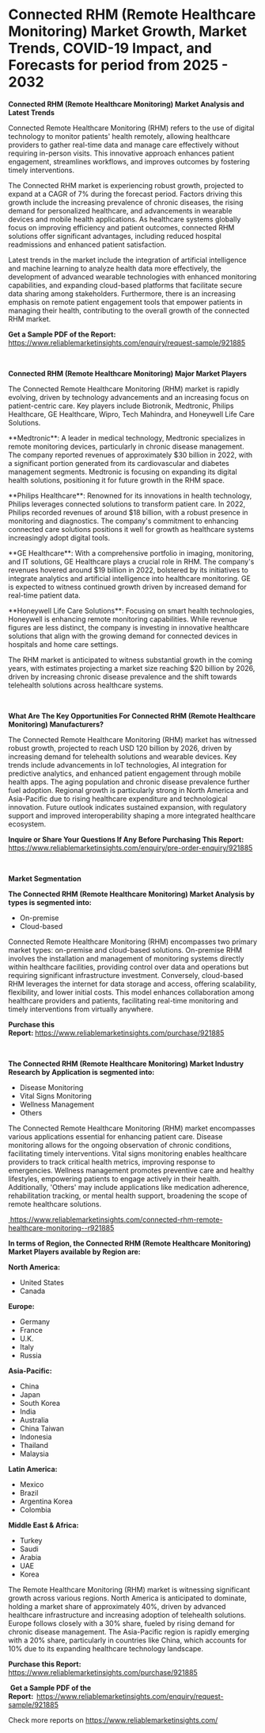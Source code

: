 <p><h1>Connected RHM (Remote Healthcare Monitoring) Market Growth, Market Trends, COVID-19 Impact, and Forecasts for period from 2025 - 2032</h1></p><p><strong>Connected RHM (Remote Healthcare Monitoring) Market Analysis and Latest Trends</strong></p>
<p><p>Connected Remote Healthcare Monitoring (RHM) refers to the use of digital technology to monitor patients' health remotely, allowing healthcare providers to gather real-time data and manage care effectively without requiring in-person visits. This innovative approach enhances patient engagement, streamlines workflows, and improves outcomes by fostering timely interventions.</p><p>The Connected RHM market is experiencing robust growth, projected to expand at a CAGR of 7% during the forecast period. Factors driving this growth include the increasing prevalence of chronic diseases, the rising demand for personalized healthcare, and advancements in wearable devices and mobile health applications. As healthcare systems globally focus on improving efficiency and patient outcomes, connected RHM solutions offer significant advantages, including reduced hospital readmissions and enhanced patient satisfaction.</p><p>Latest trends in the market include the integration of artificial intelligence and machine learning to analyze health data more effectively, the development of advanced wearable technologies with enhanced monitoring capabilities, and expanding cloud-based platforms that facilitate secure data sharing among stakeholders. Furthermore, there is an increasing emphasis on remote patient engagement tools that empower patients in managing their health, contributing to the overall growth of the connected RHM market.</p></p>
<p><strong>Get a Sample PDF of the Report:&nbsp;</strong> <a href="https://www.reliablemarketinsights.com/enquiry/request-sample/921885?utm_campaign=2188&utm_medium=2&utm_source=Github&utm_content=ia&utm_term=03032025&utm_id=connected-rhm-remote-healthcare-monitoring">https://www.reliablemarketinsights.com/enquiry/request-sample/921885</a></p>
<p>&nbsp;</p>
<p><strong>Connected RHM (Remote Healthcare Monitoring) Major Market Players</strong></p>
<p><p>The Connected Remote Healthcare Monitoring (RHM) market is rapidly evolving, driven by technology advancements and an increasing focus on patient-centric care. Key players include Biotronik, Medtronic, Philips Healthcare, GE Healthcare, Wipro, Tech Mahindra, and Honeywell Life Care Solutions.</p><p>**Medtronic**: A leader in medical technology, Medtronic specializes in remote monitoring devices, particularly in chronic disease management. The company reported revenues of approximately $30 billion in 2022, with a significant portion generated from its cardiovascular and diabetes management segments. Medtronic is focusing on expanding its digital health solutions, positioning it for future growth in the RHM space.</p><p>**Philips Healthcare**: Renowned for its innovations in health technology, Philips leverages connected solutions to transform patient care. In 2022, Philips recorded revenues of around $18 billion, with a robust presence in monitoring and diagnostics. The company's commitment to enhancing connected care solutions positions it well for growth as healthcare systems increasingly adopt digital tools.</p><p>**GE Healthcare**: With a comprehensive portfolio in imaging, monitoring, and IT solutions, GE Healthcare plays a crucial role in RHM. The company's revenues hovered around $19 billion in 2022, bolstered by its initiatives to integrate analytics and artificial intelligence into healthcare monitoring. GE is expected to witness continued growth driven by increased demand for real-time patient data.</p><p>**Honeywell Life Care Solutions**: Focusing on smart health technologies, Honeywell is enhancing remote monitoring capabilities. While revenue figures are less distinct, the company is investing in innovative healthcare solutions that align with the growing demand for connected devices in hospitals and home care settings.</p><p>The RHM market is anticipated to witness substantial growth in the coming years, with estimates projecting a market size reaching $20 billion by 2026, driven by increasing chronic disease prevalence and the shift towards telehealth solutions across healthcare systems.</p></p>
<p>&nbsp;</p>
<p><strong>What Are The Key Opportunities For Connected RHM (Remote Healthcare Monitoring) Manufacturers?</strong></p>
<p><p>The Connected Remote Healthcare Monitoring (RHM) market has witnessed robust growth, projected to reach USD 120 billion by 2026, driven by increasing demand for telehealth solutions and wearable devices. Key trends include advancements in IoT technologies, AI integration for predictive analytics, and enhanced patient engagement through mobile health apps. The aging population and chronic disease prevalence further fuel adoption. Regional growth is particularly strong in North America and Asia-Pacific due to rising healthcare expenditure and technological innovation. Future outlook indicates sustained expansion, with regulatory support and improved interoperability shaping a more integrated healthcare ecosystem.</p></p>
<p><strong>Inquire or Share Your Questions If Any Before Purchasing This Report:</strong> <a href="https://www.reliablemarketinsights.com/enquiry/pre-order-enquiry/921885?utm_campaign=2188&utm_medium=2&utm_source=Github&utm_content=ia&utm_term=03032025&utm_id=connected-rhm-remote-healthcare-monitoring">https://www.reliablemarketinsights.com/enquiry/pre-order-enquiry/921885</a></p>
<p>&nbsp;</p>
<p><strong>Market Segmentation</strong></p>
<p><strong>The Connected RHM (Remote Healthcare Monitoring) Market Analysis by types is segmented into:</strong></p>
<p><ul><li>On-premise</li><li>Cloud-based</li></ul></p>
<p><p>Connected Remote Healthcare Monitoring (RHM) encompasses two primary market types: on-premise and cloud-based solutions. On-premise RHM involves the installation and management of monitoring systems directly within healthcare facilities, providing control over data and operations but requiring significant infrastructure investment. Conversely, cloud-based RHM leverages the internet for data storage and access, offering scalability, flexibility, and lower initial costs. This model enhances collaboration among healthcare providers and patients, facilitating real-time monitoring and timely interventions from virtually anywhere.</p></p>
<p><strong>Purchase this Report:&nbsp;</strong><a href="https://www.reliablemarketinsights.com/purchase/921885?utm_campaign=2188&utm_medium=2&utm_source=Github&utm_content=ia&utm_term=03032025&utm_id=connected-rhm-remote-healthcare-monitoring">https://www.reliablemarketinsights.com/purchase/921885</a></p>
<p>&nbsp;</p>
<p><strong>The Connected RHM (Remote Healthcare Monitoring) Market Industry Research by Application is segmented into:</strong></p>
<p><ul><li>Disease Monitoring</li><li>Vital Signs Monitoring</li><li>Wellness Management</li><li>Others</li></ul></p>
<p><p>The Connected Remote Healthcare Monitoring (RHM) market encompasses various applications essential for enhancing patient care. Disease monitoring allows for the ongoing observation of chronic conditions, facilitating timely interventions. Vital signs monitoring enables healthcare providers to track critical health metrics, improving response to emergencies. Wellness management promotes preventive care and healthy lifestyles, empowering patients to engage actively in their health. Additionally, 'Others' may include applications like medication adherence, rehabilitation tracking, or mental health support, broadening the scope of remote healthcare solutions.</p></p>
<p><a href="https://www.reliablemarketinsights.com/connected-rhm-remote-healthcare-monitoring--r921885?utm_campaign=2188&utm_medium=2&utm_source=Github&utm_content=ia&utm_term=03032025&utm_id=connected-rhm-remote-healthcare-monitoring">&nbsp;https://www.reliablemarketinsights.com/connected-rhm-remote-healthcare-monitoring--r921885</a></p>
<p><strong>In terms of Region, the Connected RHM (Remote Healthcare Monitoring) Market Players available by Region are:</strong></p>
<p>
    <p> <strong> North America: </strong>
        <ul>
            <li>United States</li>
            <li>Canada</li>
        </ul>
        </p> 
    <p> <strong> Europe: </strong>
        <ul>
            <li>Germany</li>
            <li>France</li>
            <li>U.K.</li>
            <li>Italy</li>
            <li>Russia</li>
        </ul>
        </p> 
    <p> <strong> Asia-Pacific: </strong>
        <ul>
            <li>China</li>
            <li>Japan</li>
            <li>South Korea</li>
            <li>India</li>
            <li>Australia</li>
            <li>China Taiwan</li>
            <li>Indonesia</li>
            <li>Thailand</li>
            <li>Malaysia</li>
        </ul>
        </p> 
    <p> <strong> Latin America: </strong>
        <ul>
            <li>Mexico</li>
            <li>Brazil</li>
            <li>Argentina Korea</li>
            <li>Colombia</li>
        </ul>
        </p> 
    <p> <strong> Middle East & Africa: </strong>
        <ul>
            <li>Turkey</li>
            <li>Saudi</li>
            <li>Arabia</li>
            <li>UAE</li>
            <li>Korea</li>
        </ul>
    </p>
    </p>
<p><p>The Remote Healthcare Monitoring (RHM) market is witnessing significant growth across various regions. North America is anticipated to dominate, holding a market share of approximately 40%, driven by advanced healthcare infrastructure and increasing adoption of telehealth solutions. Europe follows closely with a 30% share, fueled by rising demand for chronic disease management. The Asia-Pacific region is rapidly emerging with a 20% share, particularly in countries like China, which accounts for 10% due to its expanding healthcare technology landscape.</p></p>
<p><strong>Purchase this Report: </strong><a href="https://www.reliablemarketinsights.com/purchase/921885?utm_campaign=2188&utm_medium=2&utm_source=Github&utm_content=ia&utm_term=03032025&utm_id=connected-rhm-remote-healthcare-monitoring">https://www.reliablemarketinsights.com/purchase/921885</a></p>
<p>&nbsp;<strong>Get a Sample PDF of the Report:&nbsp;&nbsp;</strong><a href="https://www.reliablemarketinsights.com/enquiry/request-sample/921885?utm_campaign=2188&utm_medium=2&utm_source=Github&utm_content=ia&utm_term=03032025&utm_id=connected-rhm-remote-healthcare-monitoring">https://www.reliablemarketinsights.com/enquiry/request-sample/921885</a></p>
<p><strong></strong></p>
<p>Check more reports on <a href="https://www.reliablemarketinsights.com/?utm_campaign=2188&utm_medium=2&utm_source=Github&utm_content=ia&utm_term=03032025&utm_id=connected-rhm-remote-healthcare-monitoring">https://www.reliablemarketinsights.com/</a></p>